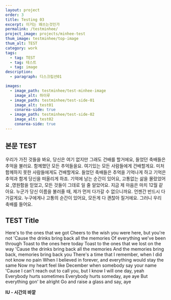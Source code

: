 ```yaml
---
layout: project
order: 3
title: Testing 03
excerpt: 이거는 왜쓰는것인가
permalink: /testminhee/
project_image: projects/minhee-test
thum_image: testminhee/top-image
thum_alt: TEST
category: work
tags:
  - tag: TEST
  - tag: 테스트
  - tag: image
description:
  - paragraph: 디스크립션01

images:
  - image_path: testminhee/test-minhee-image
    image_alt: 하이루
  - image_path: testminhee/test-side-01
    image_alt: test01
    conarea-side: true
  - image_path: testminhee/test-side-02
    image_alt: test02
    conarea-side: true
---
```


## 본문 TEST

우리가 가진 것들을 봐요, 당신은 여기 없지만 그래도 건배를 할거에요, 들었던 축배들은 추억을 불러요. 함께했던 모든 추억들을요. 여기있는 모든 사람들에게 건배할게요. 미처 함께하지 못한 사람들에게도 건배할게요. 들었던 축배들은 추억을 기억나게 하고 기억은 추억과 함게 당신을 떠올리게 하죠.
기억에 남는 순간이 있어요, 고통없는 삶을 몰랐었어요 ,영원함을 믿었고, 모든 것들이 그데로 일 줄 알았어요. 지금 제 마음은 마치 12월 같아요. 누군가 당신 이름을 불러줄 때, 제가 먼저 다가갈 수 없으니까요. 언젠간 반드시 다가갈게요. 누구에게나 고통의 순간이 있어요, 모든게 다 괜찮아 질거에요.
그러니 우리 축배를 들어요.

## TEST Title

Here's to the ones that we got Cheers to the wish you were here, but you're not
'Cause the drinks bring back all the memories Of everything we've been through
Toast to the ones here today Toast to the ones that we lost on the way
'Cause the drinks bring back all the memories And the memories bring back, memories bring back you There's a time that I remember, when I did not know no pain When I believed in forever, and everything would stay the same
Now my heart feel like December when somebody say your name
'Cause I can't reach out to call you, but I know I will one day, yeah
Everybody hurts sometimes
Everybody hurts someday, aye aye
But everything gon' be alright
Go and raise a glass and say, aye

**IU - 시간의 바깥**

